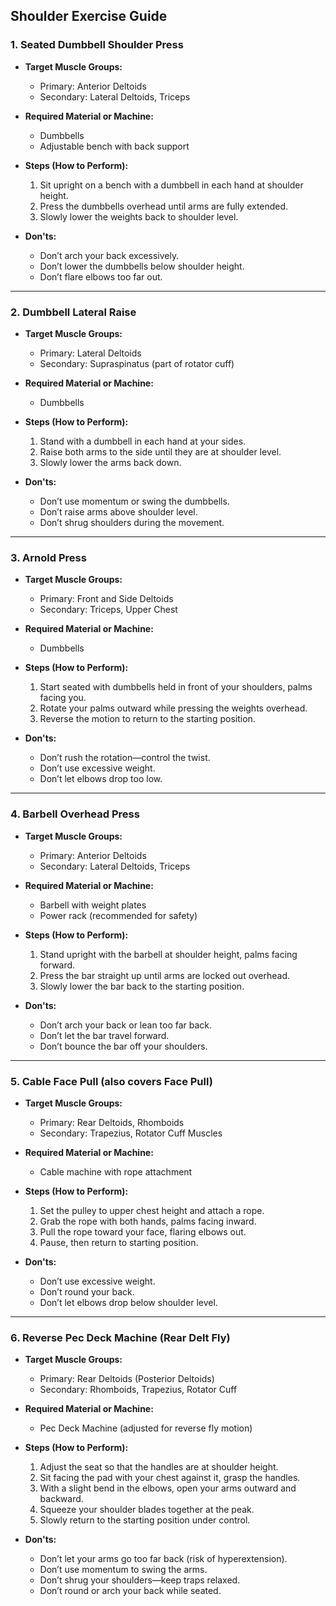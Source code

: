 ## Shoulder Exercise Guide

### 1. Seated Dumbbell Shoulder Press

* **Target Muscle Groups:**

  * Primary: Anterior Deltoids
  * Secondary: Lateral Deltoids, Triceps

* **Required Material or Machine:**

  * Dumbbells
  * Adjustable bench with back support

* **Steps (How to Perform):**

  1. Sit upright on a bench with a dumbbell in each hand at shoulder height.
  2. Press the dumbbells overhead until arms are fully extended.
  3. Slowly lower the weights back to shoulder level.

* **Don'ts:**

  * Don’t arch your back excessively.
  * Don’t lower the dumbbells below shoulder height.
  * Don’t flare elbows too far out.

---

### 2. Dumbbell Lateral Raise

* **Target Muscle Groups:**

  * Primary: Lateral Deltoids
  * Secondary: Supraspinatus (part of rotator cuff)

* **Required Material or Machine:**

  * Dumbbells

* **Steps (How to Perform):**

  1. Stand with a dumbbell in each hand at your sides.
  2. Raise both arms to the side until they are at shoulder level.
  3. Slowly lower the arms back down.

* **Don'ts:**

  * Don’t use momentum or swing the dumbbells.
  * Don’t raise arms above shoulder level.
  * Don’t shrug shoulders during the movement.

---

### 3. Arnold Press

* **Target Muscle Groups:**

  * Primary: Front and Side Deltoids
  * Secondary: Triceps, Upper Chest

* **Required Material or Machine:**

  * Dumbbells

* **Steps (How to Perform):**

  1. Start seated with dumbbells held in front of your shoulders, palms facing you.
  2. Rotate your palms outward while pressing the weights overhead.
  3. Reverse the motion to return to the starting position.

* **Don'ts:**

  * Don’t rush the rotation—control the twist.
  * Don’t use excessive weight.
  * Don’t let elbows drop too low.

---

### 4. Barbell Overhead Press

* **Target Muscle Groups:**

  * Primary: Anterior Deltoids
  * Secondary: Lateral Deltoids, Triceps

* **Required Material or Machine:**

  * Barbell with weight plates
  * Power rack (recommended for safety)

* **Steps (How to Perform):**

  1. Stand upright with the barbell at shoulder height, palms facing forward.
  2. Press the bar straight up until arms are locked out overhead.
  3. Slowly lower the bar back to the starting position.

* **Don'ts:**

  * Don’t arch your back or lean too far back.
  * Don’t let the bar travel forward.
  * Don’t bounce the bar off your shoulders.

---

### 5. Cable Face Pull (also covers Face Pull)

* **Target Muscle Groups:**

  * Primary: Rear Deltoids, Rhomboids
  * Secondary: Trapezius, Rotator Cuff Muscles

* **Required Material or Machine:**

  * Cable machine with rope attachment

* **Steps (How to Perform):**

  1. Set the pulley to upper chest height and attach a rope.
  2. Grab the rope with both hands, palms facing inward.
  3. Pull the rope toward your face, flaring elbows out.
  4. Pause, then return to starting position.

* **Don'ts:**

  * Don’t use excessive weight.
  * Don’t round your back.
  * Don’t let elbows drop below shoulder level.
 
---

### 6. Reverse Pec Deck Machine (Rear Delt Fly)

* **Target Muscle Groups:**

  * Primary: Rear Deltoids (Posterior Deltoids)
  * Secondary: Rhomboids, Trapezius, Rotator Cuff

* **Required Material or Machine:**

  * Pec Deck Machine (adjusted for reverse fly motion)

* **Steps (How to Perform):**

  1. Adjust the seat so that the handles are at shoulder height.
  2. Sit facing the pad with your chest against it, grasp the handles.
  3. With a slight bend in the elbows, open your arms outward and backward.
  4. Squeeze your shoulder blades together at the peak.
  5. Slowly return to the starting position under control.

* **Don'ts:**

  * Don’t let your arms go too far back (risk of hyperextension).
  * Don’t use momentum to swing the arms.
  * Don’t shrug your shoulders—keep traps relaxed.
  * Don’t round or arch your back while seated.

